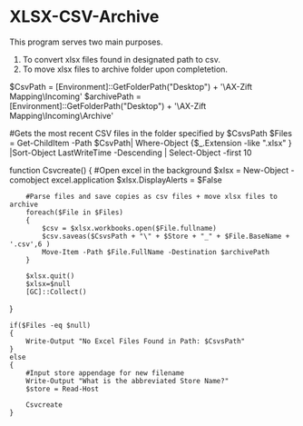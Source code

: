 # XLSX-CSV-Archive

This program serves two main purposes.
1. To convert xlsx files found in designated path to csv.
2. To move xlsx files to archive folder upon completetion. 



$CsvPath = [Environment]::GetFolderPath("Desktop") + '\AX-Zift Mapping\Incoming'
$archivePath = [Environment]::GetFolderPath("Desktop") + '\AX-Zift Mapping\Incoming\Archive'

#Gets the most recent CSV files in the folder specified by $CsvsPath
$Files = Get-ChildItem -Path $CsvPath| Where-Object {$_.Extension -like ".xlsx" } |Sort-Object LastWriteTime -Descending | Select-Object -first 10

function Csvcreate()
{
       #Open excel in the background
        $xlsx = New-Object -comobject excel.application
        $xlsx.DisplayAlerts = $False


        #Parse files and save copies as csv files + move xlsx files to archive
        foreach($File in $Files)
        {
            $csv = $xlsx.workbooks.open($File.fullname)
            $csv.saveas($CsvsPath + "\" + $Store + "_" + $File.BaseName + '.csv',6 )
            Move-Item -Path $File.FullName -Destination $archivePath
        }

        $xlsx.quit()
        $xlsx=$null
        [GC]::Collect()
}

    if($Files -eq $null)
    {
        Write-Output "No Excel Files Found in Path: $CsvsPath"
    }
    else
    {
        #Input store appendage for new filename
        Write-Output "What is the abbreviated Store Name?"
        $store = Read-Host

        Csvcreate
    }

